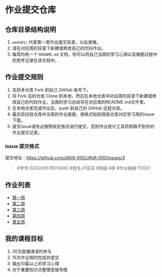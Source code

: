 # 作业提交仓库

## 仓库目录结构说明

1. `week01/` 代表第一周作业提交目录，以此类推。
2. 请在对应周的目录下新建或修改自己的代码作业。
2. 每周均有一个 `REDAME.md` 文档，你可以将自己当周的学习心得以及做题过程中的思考记录在该文档中。

## 作业提交规则
 
1. 先将本仓库 Fork 到自己 GitHub 账号下。
2. 将 Fork 后的仓库 Clone 到本地，然后在本地仓库中对应周的目录下新建或修改自己的代码作业，当周的学习总结写在对应周的README.md文件里。
3. 在本地仓库完成作业后，push 到自己的 GitHub 远程仓库。
4. 最后将远程仓库中当周的作业链接，按格式贴到班级仓库对应学习周的issue下面。
5. 提交issue请务必按照规定格式进行提交，否则作业统计工具将抓取不到你的作业提交记录。 

### issue 提交格式
提交地址：https://github.com/JAVA-000/JAVA-000/issues/3

> #学号:G20200579010462
> #姓名:卢亚召
> #班级:4班
> #作业链接:TODO:

## 作业列表
- [第一周](./Week_01/README.md)
- [第二周](./Week_02/README.md)
- [第三周](./Week_03/README.md)
- [第四周](./Week_04/README.md)
- [第五周](./Week_05/README.md)

## 我的课程目标
1. 30次直播课准时参与
2. 15次作业按时完成并提交
3. 输出10篇以上的学习心得
4. 对于重要知识点整理思维导图

